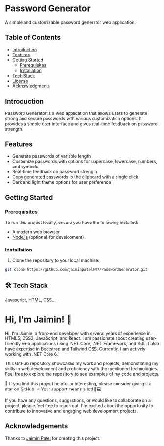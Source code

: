 # Password Generator

A simple and customizable password generator web application.

## Table of Contents
- [Introduction](#introduction)
- [Features](#features)
- [Getting Started](#getting-started)
  - [Prerequisites](#prerequisites)
  - [Installation](#installation)
- [Tech Stack](#tech)
- [License](#license)
- [Acknowledgments](#Acknowledgements)

## Introduction

Password Generator is a web application that allows users to generate strong and secure passwords with various customization options. It provides a simple user interface and gives real-time feedback on password strength.

## Features

- Generate passwords of variable length
- Customize passwords with options for uppercase, lowercase, numbers, and symbols
- Real-time feedback on password strength
- Copy generated passwords to the clipboard with a single click
- Dark and light theme options for user preference

## Getting Started

### Prerequisites

To run this project locally, ensure you have the following installed:

- A modern web browser
- [Node.js](https://nodejs.org/) (optional, for development)

### Installation

1. Clone the repository to your local machine:

```bash
git clone https://github.com/jaiminpatel047/PasswordGenerator.git
````

## 🛠 Tech Stack
Javascript, HTML, CSS...

# Hi, I'm Jaimin! 👋

Hi, I'm Jaimin, a front-end developer with several years of experience in HTML5, CSS3, JavaScript, and React. I am passionate about creating user-friendly web applications using .NET Core, .NET Framework, and SQL. I also have expertise in Bootstrap and Tailwind CSS. Currently, I am actively working with .NET Core 6.

This GitHub repository showcases my work and projects, demonstrating my skills in web development and proficiency with the mentioned technologies. Feel free to explore the repository to see examples of my code and projects.

🌟 If you find this project helpful or interesting, please consider giving it a star on GitHub! ⭐️
Your support means a lot! 🚀💻

If you have any questions, suggestions, or would like to collaborate on a project, please feel free to reach out. I'm excited about the opportunity to contribute to innovative and engaging web development projects.

## Acknowledgements

Thanks to [Jaimin Patel](https://jaimindev.blogspot.com/) for creating this project.
